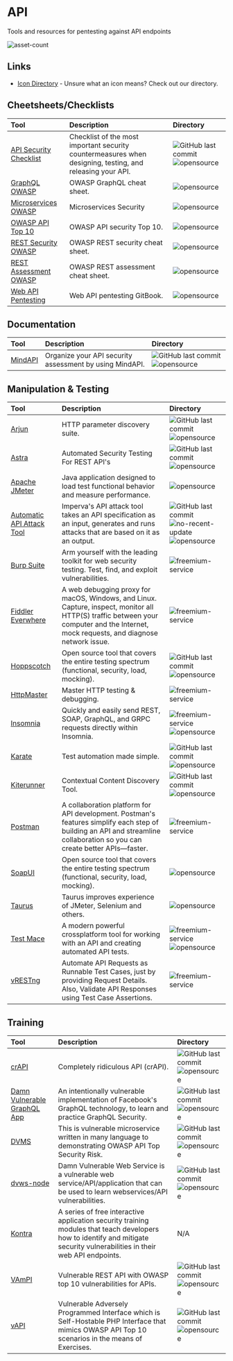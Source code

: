 # API

Tools and resources for pentesting against API endpoints

![asset-count](https://img.shields.io/badge/Tools%20%26%20Resources%20Availalbe-31-947cb0?style=for-the-badge)

## Links <!-- {docsify-ignore} -->

- [Icon Directory](../ICONS.md) - Unsure what an icon means? Check out our directory.

## Cheetsheets/Checklists

| Tool | Description | Directory |
| :--- | :--- | :--- |
| [API Security Checklist](https://github.com/shieldfy/API-Security-Checklist) | Checklist of the most important security countermeasures when designing, testing, and releasing your API. | ![GitHub last commit](https://img.shields.io/github/last-commit/shieldfy/API-Security-Checklist?color=947cb0&style=flat-square) ![opensource](https://raw.githubusercontent.com/InfosecHouse/InfosecHouse/main/docs/icons/opensource.png) |
| [GraphQL OWASP](https://cheatsheetseries.owasp.org/cheatsheets/REST_Security_Cheat_Sheet.html) | OWASP GraphQL cheat sheet. | ![opensource](https://raw.githubusercontent.com/InfosecHouse/InfosecHouse/main/docs/icons/opensource.png) |
| [Microservices OWASP](https://cheatsheetseries.owasp.org/cheatsheets/Microservices_security.html) | Microservices Security | ![opensource](https://raw.githubusercontent.com/InfosecHouse/InfosecHouse/main/docs/icons/opensource.png) |
| [OWASP API Top 10](https://apisecurity.io/encyclopedia/content/owasp-api-security-top-10-cheat-sheet-a4.pdf) | OWASP API security Top 10. | ![opensource](https://raw.githubusercontent.com/InfosecHouse/InfosecHouse/main/docs/icons/opensource.png) |
| [REST Security OWASP](https://cheatsheetseries.owasp.org/cheatsheets/REST_Security_Cheat_Sheet.html) | OWASP REST security cheat sheet. | ![opensource](https://raw.githubusercontent.com/InfosecHouse/InfosecHouse/main/docs/icons/opensource.png) |
| [REST Assessment OWASP](https://cheatsheetseries.owasp.org/cheatsheets/REST_Assessment_Cheat_Sheet.html) | OWASP REST assessment cheat sheet. | ![opensource](https://raw.githubusercontent.com/InfosecHouse/InfosecHouse/main/docs/icons/opensource.png) |
| [Web API Pentesting](https://book.hacktricks.xyz/pentesting/pentesting-web/web-api-pentesting) | Web API pentesting GitBook. | ![opensource](https://raw.githubusercontent.com/InfosecHouse/InfosecHouse/main/docs/icons/opensource.png) |

## Documentation

| Tool | Description | Directory |
| :--- | :--- | :--- |
| [MindAPI](https://github.com/dsopas/MindAPI) | Organize your API security assessment by using MindAPI. | ![GitHub last commit](https://img.shields.io/github/last-commit/dsopas/MindAPI?color=947cb0&style=flat-square) ![opensource](https://raw.githubusercontent.com/InfosecHouse/InfosecHouse/main/docs/icons/opensource.png) |

## Manipulation & Testing

| Tool | Description | Directory |
| :--- | :--- | :--- |
| [Arjun](https://github.com/s0md3v/Arjun) | HTTP parameter discovery suite. | ![GitHub last commit](https://img.shields.io/github/last-commit/s0md3v/Arjun?color=947cb0&style=flat-square) ![opensource](https://raw.githubusercontent.com/InfosecHouse/InfosecHouse/main/docs/icons/opensource.png) |
| [Astra](https://github.com/flipkart-incubator/Astra) | Automated Security Testing For REST API's | ![GitHub last commit](https://img.shields.io/github/last-commit/flipkart-incubator/Astra?color=947cb0&style=flat-square) ![opensource](https://raw.githubusercontent.com/InfosecHouse/InfosecHouse/main/docs/icons/opensource.png) |
| [Apache JMeter](https://jmeter.apache.org/download_jmeter.cgi) | Java application designed to load test functional behavior and measure performance. | ![opensource](https://raw.githubusercontent.com/InfosecHouse/InfosecHouse/main/docs/icons/opensource.png) |
| [Automatic API Attack Tool](https://github.com/imperva/automatic-api-attack-tool) | Imperva's API attack tool takes an API specification as an input, generates and runs attacks that are based on it as an output. | ![GitHub last commit](https://img.shields.io/github/last-commit/imperva/automatic-api-attack-tool?color=947cb0&style=flat-square) ![no-recent-update](https://raw.githubusercontent.com/InfosecHouse/InfosecHouse/main/docs/icons/no-recent-update.png) ![opensource](https://raw.githubusercontent.com/InfosecHouse/InfosecHouse/main/docs/icons/opensource.png) |
| [Burp Suite](https://portswigger.net/burp) | Arm yourself with the leading toolkit for web security testing. Test, find, and exploit vulnerabilities. | ![freemium-service](https://raw.githubusercontent.com/InfosecHouse/InfosecHouse/main/docs/icons/freemium-service.png) |
| [Fiddler Everwhere](https://www.telerik.com/fiddler/fiddler-everywhere) | A web debugging proxy for macOS, Windows, and Linux. Capture, inspect, monitor all HTTP\(S\) traffic between your computer and the Internet, mock requests, and diagnose network issue. | ![freemium-service](https://raw.githubusercontent.com/InfosecHouse/InfosecHouse/main/docs/icons/freemium-service.png) |
| [Hoppscotch](https://github.com/hoppscotch/hoppscotch) | Open source tool that covers the entire testing spectrum \(functional, security, load, mocking\). | ![GitHub last commit](https://img.shields.io/github/last-commit/hoppscotch/hoppscotch?color=947cb0&style=flat-square) ![opensource](https://raw.githubusercontent.com/InfosecHouse/InfosecHouse/main/docs/icons/opensource.png) |
| [HttpMaster](https://www.httpmaster.net/) | Master HTTP testing & debugging. | ![freemium-service](https://raw.githubusercontent.com/InfosecHouse/InfosecHouse/main/docs/icons/freemium-service.png) |
| [Insomnia](https://insomnia.rest/) | Quickly and easily send REST, SOAP, GraphQL, and GRPC requests directly within Insomnia. | ![freemium-service](https://raw.githubusercontent.com/InfosecHouse/InfosecHouse/main/docs/icons/freemium-service.png)![opensource](https://raw.githubusercontent.com/InfosecHouse/InfosecHouse/main/docs/icons/opensource.png) |
| [Karate](https://github.com/intuit/karate) | Test automation made simple. | ![GitHub last commit](https://img.shields.io/github/last-commit/intuit/karate?color=947cb0&style=flat-square) ![opensource](https://raw.githubusercontent.com/InfosecHouse/InfosecHouse/main/docs/icons/opensource.png) |
| [Kiterunner](https://github.com/assetnote/kiterunner) | Contextual Content Discovery Tool. | ![GitHub last commit](https://img.shields.io/github/last-commit/assetnote/kiterunner?color=947cb0&style=flat-square) ![opensource](https://raw.githubusercontent.com/InfosecHouse/InfosecHouse/main/docs/icons/opensource.png) |
| [Postman](https://www.postman.com/) | A collaboration platform for API development. Postman's features simplify each step of building an API and streamline collaboration so you can create better APIs—faster. | ![freemium-service](https://raw.githubusercontent.com/InfosecHouse/InfosecHouse/main/docs/icons/freemium-service.png) |
| [SoapUI](https://www.soapui.org/tools/soapui/) | Open source tool that covers the entire testing spectrum \(functional, security, load, mocking\). | ![opensource](https://raw.githubusercontent.com/InfosecHouse/InfosecHouse/main/docs/icons/opensource.png) |
| [Taurus](https://gettaurus.org/) | Taurus improves experience of JMeter, Selenium and others. | ![opensource](https://raw.githubusercontent.com/InfosecHouse/InfosecHouse/main/docs/icons/opensource.png) |
| [Test Mace](https://testmace.com/) | A modern powerful crossplatform tool for working with an API and creating automated API tests. | ![freemium-service](https://raw.githubusercontent.com/InfosecHouse/InfosecHouse/main/docs/icons/freemium-service.png)![opensource](https://raw.githubusercontent.com/InfosecHouse/InfosecHouse/main/docs/icons/opensource.png) |
| [vRESTng](https://vrest.io) | Automate API Requests as Runnable Test Cases, just by providing Request Details. Also, Validate API Responses using Test Case Assertions. | ![freemium-service](https://raw.githubusercontent.com/InfosecHouse/InfosecHouse/main/docs/icons/freemium-service.png) |

## Training

| Tool | Description | Directory |
| :--- | :--- | :--- |
| [crAPI](https://github.com/OWASP/crAPI) | Completely ridiculous API \(crAPI\). | ![GitHub last commit](https://img.shields.io/github/last-commit/OWASP/crAPI?color=947cb0&style=flat-square) ![opensource](https://raw.githubusercontent.com/InfosecHouse/InfosecHouse/main/docs/icons/opensource.png) |
| [Damn Vulnerable GraphQL App](https://github.com/dolevf/Damn-Vulnerable-GraphQL-Application) | An intentionally vulnerable implementation of Facebook's GraphQL technology, to learn and practice GraphQL Security. | ![GitHub last commit](https://img.shields.io/github/last-commit/dolevf/Damn-Vulnerable-GraphQL-Application?color=947cb0&style=flat-square) ![opensource](https://raw.githubusercontent.com/InfosecHouse/InfosecHouse/main/docs/icons/opensource.png) |
| [DVMS](https://github.com/ne0z/DamnVulnerableMicroServices) | This is vulnerable microservice written in many language to demonstrating OWASP API Top Security Risk. | ![GitHub last commit](https://img.shields.io/github/last-commit/ne0z/DamnVulnerableMicroServices?color=947cb0&style=flat-square) ![opensource](https://raw.githubusercontent.com/InfosecHouse/InfosecHouse/main/docs/icons/opensource.png) |
| [dvws-node](https://github.com/snoopysecurity/dvws-node) | Damn Vulnerable Web Service is a vulnerable web service/API/application that can be used to learn webservices/API vulnerabilities. | ![GitHub last commit](https://img.shields.io/github/last-commit/snoopysecurity/dvws-node?color=947cb0&style=flat-square) ![opensource](https://raw.githubusercontent.com/InfosecHouse/InfosecHouse/main/docs/icons/opensource.png) |
| [Kontra](https://application.security/free/owasp-top-10-API) | A series of free interactive application security training modules that teach developers how to identify and mitigate security vulnerabilities in their web API endpoints. | N/A |
| [VAmPI](https://github.com/erev0s/VAmPI) | Vulnerable REST API with OWASP top 10 vulnerabilities for APIs. | ![GitHub last commit](https://img.shields.io/github/last-commit/erev0s/VAmPI?color=947cb0&style=flat-square) ![opensource](https://raw.githubusercontent.com/InfosecHouse/InfosecHouse/main/docs/icons/opensource.png) |
| [vAPI](https://github.com/roottusk/vapi) | Vulnerable Adversely Programmed Interface which is Self-Hostable PHP Interface that mimics OWASP API Top 10 scenarios in the means of Exercises. | ![GitHub last commit](https://img.shields.io/github/last-commit/roottusk/vapi?color=947cb0&style=flat-square) ![opensource](https://raw.githubusercontent.com/InfosecHouse/InfosecHouse/main/docs/icons/opensource.png) |

